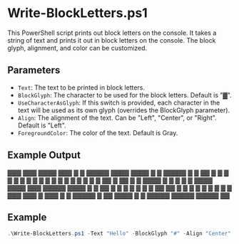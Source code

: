 # Write-BlockLetters.ps1

This PowerShell script prints out block letters on the console. It takes a string of text and prints it out in block letters on the console. The block glyph, alignment, and color can be customized.

## Parameters

- `Text`: The text to be printed in block letters.
- `BlockGlyph`: The character to be used for the block letters. Default is "▓".
- `UseCharacterAsGlyph`: If this switch is provided, each character in the text will be used as its own glyph (overrides the BlockGlyph parameter).
- `Align`: The alignment of the text. Can be "Left", "Center", or "Right". Default is "Left".
- `ForegroundColor`: The color of the text. Default is Gray.

## Example Output

 ▓▓▓   ▓▓▓     ▓▓▓▓   ▓▓▓  ▓   ▓ ▓▓▓▓▓ ▓▓▓▓   ▓▓▓▓ ▓   ▓ ▓▓▓▓▓ ▓     ▓      ▓▓
▓     ▓   ▓    ▓   ▓ ▓   ▓ ▓   ▓ ▓     ▓   ▓ ▓     ▓   ▓ ▓     ▓     ▓      ▓▓
▓ ▓▓  ▓   ▓    ▓▓▓▓  ▓   ▓ ▓ ▓ ▓ ▓▓▓▓  ▓▓▓▓   ▓▓▓  ▓▓▓▓▓ ▓▓▓▓  ▓     ▓      ▓▓
▓   ▓ ▓   ▓    ▓     ▓   ▓ ▓▓ ▓▓ ▓     ▓ ▓       ▓ ▓   ▓ ▓     ▓     ▓
 ▓▓▓   ▓▓▓     ▓      ▓▓▓  ▓   ▓ ▓▓▓▓▓ ▓  ▓▓ ▓▓▓▓  ▓   ▓ ▓▓▓▓▓ ▓▓▓▓▓ ▓▓▓▓▓  ▓▓

## Example

```powershell
.\Write-BlockLetters.ps1 -Text "Hello" -BlockGlyph "#" -Align "Center" -ForegroundColor "Yellow"